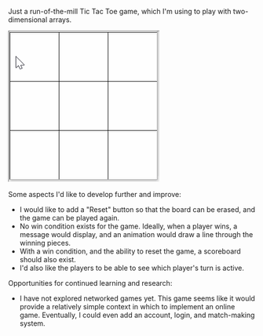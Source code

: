 Just a run-of-the-mill Tic Tac Toe game, which I'm using to play with two-dimensional arrays.

![A classic game of Tic Tac Toe](TicTacToe.gif)

Some aspects I'd like to develop further and improve:

* I would like to add a "Reset" button so that the board can be erased, and the game can be played again. 
* No win condition exists for the game. Ideally, when a player wins, a message would display, and an animation would draw a line through the winning pieces. 
* With a win condition, and the ability to reset the game, a scoreboard should also exist.
* I'd also like the players to be able to see which player's turn is active.

Opportunities for continued learning and research:

* I have not explored networked games yet. This game seems like it would provide a relatively simple context in which to implement an online game. Eventually, I could even add an account, login, and match-making system.
